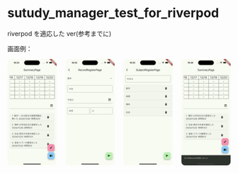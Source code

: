 # sutudy_manager_test_for_riverpod

riverpod を適応した ver(参考までに)

画面例：

<div style="display: flex; justify-content: space-between; gap: 20px; flex-wrap: wrap;">
  <img src="./readme/summary_page.png" alt="Summary Page" style="width: 22%; height: auto; border-radius: 8px;">
  <img src="./readme/record_register_page.png" alt="Record Register Page" style="width: 22%; height: auto; border-radius: 8px;">
  <img src="./readme/subject_register_page.png" alt="Subject Register Page" style="width: 22%; height: auto; border-radius: 8px;">
  <img src="./readme/record_delete.png" alt="Record Delete" style="width: 22%; height: auto; border-radius: 8px;">
</div>
